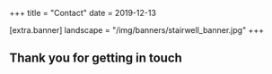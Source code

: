 +++
title = "Contact"
date = 2019-12-13

[extra.banner]
landscape = "/img/banners/stairwell_banner.jpg"
+++
## Thank you for getting in touch
